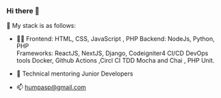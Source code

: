 ### Hi there 👋
👨‍ My stack is as follows:



- 👨‍💻   Frontend: HTML, CSS, JavaScript , PHP
        Backend: NodeJs, Python, PHP  
        Frameworks:  ReactJS, NextJS, Django, Codeigniter4
        CI/CD DevOps tools Docker, Github Actions ,Circl CI
        TDD  Mocha and Chai , PHP Unit.
        
- 🔭 Technical mentoring Junior Developers
- 📫 humpasp@gmail.com

